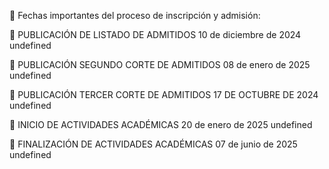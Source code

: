 📅 Fechas importantes del proceso de inscripción y admisión:

🔹 PUBLICACIÓN DE LISTADO DE ADMITIDOS
10 de diciembre 
de 2024
undefined

🔹 PUBLICACIÓN SEGUNDO CORTE DE ADMITIDOS
08 de enero de 
2025
undefined

🔹 PUBLICACIÓN TERCER CORTE DE ADMITIDOS
17 DE OCTUBRE DE 2024
undefined

🔹 INICIO DE ACTIVIDADES ACADÉMICAS
20 de enero de 
2025
undefined

🔹 FINALIZACIÓN DE ACTIVIDADES ACADÉMICAS
07 de junio de 
2025
undefined

